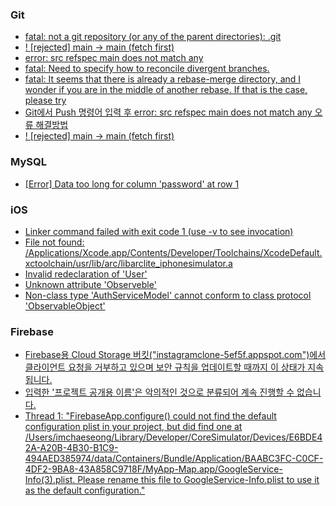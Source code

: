### Git 
+ <a href="https://lifeonguide.tistory.com/62">fatal: not a git repository (or any of the parent directories): .git</a>
+ <a href="https://byul91oh.tistory.com/231">! [rejected] main -> main (fetch first)</a>
+ <a href="https://heytech.tistory.com/477">error: src refspec main does not match any</a>
+ <a href="https://heytech.tistory.com/477">fatal: Need to specify how to reconcile divergent branches.</a>
+ <a href="https://gwan.tistory.com/8">fatal: It seems that there is already a rebase-merge directory, and
I wonder if you are in the middle of another rebase.  If that is the
case, please try</a>
+ <a href="https://algoroot.tistory.com/28">Git에서 Push 명령어 입력 후 error: src refspec main does not match any 오류 해결방법</a>
+ <a href="https://velog.io/@pan3800/rejected-main-main-fetch-first-8gg0d18r">! [rejected]        main -> main (fetch first)</a>

### MySQL
+ <a href="https://pika-chu.tistory.com/758">[Error] Data too long for column 'password' at row 1</a>

### iOS
+ <a href="">Linker command failed with exit code 1 (use -v to see invocation) </a>
+ <a href="https://lxxyeon.tistory.com/208">File not found: /Applications/Xcode.app/Contents/Developer/Toolchains/XcodeDefault.xctoolchain/usr/lib/arc/libarclite_iphonesimulator.a</a>
+ <a href="https://note.com/simd_float4x4/n/n776d1b019b2c">Invalid redeclaration of 'User'</a>
+ <a href="https://codecrew.codewithchris.com/t/unknown-attribute-observable-error/24849">Unknown attribute 'Observeble'</a>
+ <a href="https://velog.io/@pan3800/Non-class-type-AuthServiceModel-cannot-conform-to-class-protocol-ObservableObject">Non-class type 'AuthServiceModel' cannot conform to class protocol 'ObservableObject'</a>

### Firebase 
+ <a href="https://velog.io/@pan3800/Firebase%EC%9A%A9-Cloud-Storage-%EB%B2%84%ED%82%B7%EC%97%90%EC%84%9C-%ED%81%B4%EB%9D%BC%EC%9D%B4%EC%96%B8%ED%8A%B8-%EC%9A%94%EC%B2%AD%EC%9D%84-%EA%B1%B0%EB%B6%80%ED%95%98%EA%B3%A0-%EC%9E%88%EC%9C%BC%EB%A9%B0-%EB%B3%B4%EC%95%88-%EA%B7%9C%EC%B9%99%EC%9D%84-%EC%97%85%EB%8D%B0%EC%9D%B4%ED%8A%B8%ED%95%A0-%EB%95%8C%EA%B9%8C%EC%A7%80-%EC%9D%B4-%EC%83%81%ED%83%9C%EA%B0%80-%EC%A7%80%EC%86%8D%EB%90%A9%EB%8B%88%EB%8B%A4">Firebase용 Cloud Storage 버킷("instagramclone-5ef5f.appspot.com")에서 클라이언트 요청을 거부하고 있으며 보안 규칙을 업데이트할 때까지 이 상태가 지속됩니다.</a>
+ <a href="https://velog.io/@pan3800/%EC%9E%85%EB%A0%A5%ED%95%9C-%ED%94%84%EB%A1%9C%EC%A0%9D%ED%8A%B8-%EA%B3%B5%EA%B0%9C%EC%9A%A9-%EC%9D%B4%EB%A6%84%EC%9D%80-%EC%95%85%EC%9D%98%EC%A0%81%EC%9D%B8-%EA%B2%83%EC%9C%BC%EB%A1%9C-%EB%B6%84%EB%A5%98%EB%90%98%EC%96%B4-%EA%B3%84%EC%86%8D-%EC%A7%84%ED%96%89%ED%95%A0-%EC%88%98-%EC%97%86%EC%8A%B5%EB%8B%88%EB%8B%A4">입력한 '프로젝트 공개용 이름'은 악의적인 것으로 분류되어 계속 진행할 수 없습니다.</a>
+ <a href="">Thread 1: "FirebaseApp.configure() could not find the default configuration plist in your project, but did find one at /Users/imchaeseong/Library/Developer/CoreSimulator/Devices/E6BDE42A-A20B-4B30-B1C9-494AED385974/data/Containers/Bundle/Application/BAABC3FC-C0CF-4DF2-9BA8-43A858C9718F/MyApp-Map.app/GoogleService-Info(3).plist. Please rename this file to GoogleService-Info.plist to use it as the default configuration."</a>

